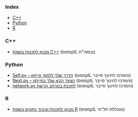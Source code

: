 ### Index

* [C++](C++)
* [Python](#python)
* [R](#R)


### C++

* [מבוא לתכנות בשפת C++](https://campus.gov.il/course/course-v1-basmach-pc264/) (קמפוסIL ובסמ״ח)


### Python

* [Self.py – הדרך שלך ללמוד פייתון](https://campus.gov.il/course/course-v1-cs-gov_cs_selfpy101/) (קמפוסIL והמרכז לחינוך סייבר)
* [Next.py – הצעד הבא שלך בפייתון](https://campus.gov.il/course/course-v1-cs-gov-cs-nextpy102/) (קמפוסIL והמרכז לחינוך סייבר)
* [network.py לתכנת במרחב הרשת](https://campus.gov.il/course/cs-gov-cs-networkpy103-2020-1/) (קמפוסIL והמרכז לחינוך סייבר)


### R

* [מבוא לתכנות ועיבוד נתונים בשפת R](https://campus.gov.il/course/telhai-acd-rfp4-telhai-r/) (קמפוסIL ומכללת תל־חי)

